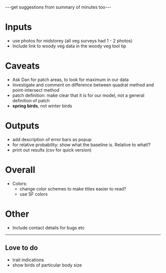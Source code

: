---get suggestions from summary of minutes too---

# Inputs
+ use photos for midstorey (all veg surveys had 1 - 2 photos)
+ Include link to woody veg data in the woody veg tool tip

# Caveats
+ Ask Dan for patch areas, to look for maximum in our data
+ Investigate and comment on difference between quadrat method and point-intersect method
+ patch definition: make clear that it is for our model, not a general definition of patch
+ __spring birds__, not winter birds

# Outputs
+ add description of error bars as popup
+ for relative probability: show what the baseline is. Relative to what!?
+ print out results (csv for quick version)

# Overall
+ Colors:
  + change color schemes to make titles easier to read?
  + use SF colors

# Other
+ Include contact details for bugs etc

--- 
## Love to do
- trait indications
- show birds of particular body size

